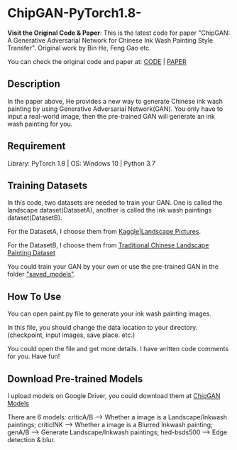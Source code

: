 # ChipGAN-PyTorch1.8-
**Visit the Original Code & Paper**:
This is the latest code for paper "ChipGAN: A Generative Adversarial Network for Chinese Ink Wash Painting Style Transfer". Original work by Bin He, Feng Gao etc.

You can check the original code and paper at: [CODE](https://github.com/PKU-IMRE/ChipGAN) | [PAPER](https://dl.acm.org/doi/10.1145/3240508.3240655)

## Description
In the paper above, He provides a new way to generate Chinese ink wash painting by using Generative Adversarial Network(GAN). You only have to input a real-world image, then the pre-trained GAN will generate an ink wash painting for you.

## Requirement
Library: PyTorch 1.8 | OS: Windows 10 | Python 3.7

## Training Datasets
In this code, two datasets are needed to train your GAN. One is called the landscape dataset(DatasetA), another is called the ink wash paintings dataset(DatasetB).

For the DatasetA, I choose them from [Kaggle|Landscape Pictures](https://www.kaggle.com/arnaud58/landscape-pictures).

For the DatasetB, I choose them from [Traditional Chinese Landscape Painting Dataset](https://github.com/alicex2020/Chinese-Landscape-Painting-Dataset)

You could train your GAN by your own or use the pre-trained GAN in the folder ["saved_models"](https://drive.google.com/drive/folders/1lzS3LVWfSYo8viaLLJpoKeQHSrMqMwt5?usp=sharing).

## How To Use
You can open paint.py file to generate your ink wash painting images.

In this file, you should change the data location to your directory. (checkpoint, input images, save place. etc.)

You could open the file and get more details. I have written code comments for you. Have fun!

## Download Pre-trained Models
I upload models on Google Driver, you could download them at [ChipGAN Models](https://drive.google.com/drive/folders/1lzS3LVWfSYo8viaLLJpoKeQHSrMqMwt5?usp=sharing)

There are 6 models: criticA/B --> Whether a image is a Landscape/Inkwash paintings; criticINK --> Whether a image is a Blurred Inkwash painting; genA/B --> Generate Landscape/Inkwash paintings; hed-bsds500 --> Edge detection & blur.
